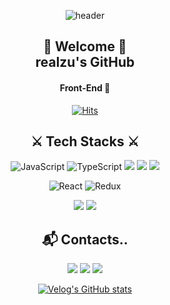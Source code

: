 <div align="center">
  
  ![header](https://capsule-render.vercel.app/api?type=waving&color=gradient&height=240&section=header&text=Hyunju%20Jin&fontSize=90)

  <h2>🌸 Welcome 🌸<br/>realzu's GitHub </h2>
  
  <h4>Front-End 🐥</h4>  
    
  [![Hits](https://hits.seeyoufarm.com/api/count/incr/badge.svg?url=https%3A%2F%2Fgithub.com%2Frealzu%2Fhit-counter&count_bg=%23FFD013&title_bg=%23C05EFF&icon=&icon_color=%23E7E7E7&title=hits&edge_flat=false)](https://hits.seeyoufarm.com)

  <h2> ⚔ Tech Stacks ⚔ </h2>
      
  ![JavaScript](https://img.shields.io/badge/javascript-%23323330.svg?style=for-the-badge&logo=javascript&logoColor=%23F7DF1E)
  ![TypeScript](https://img.shields.io/badge/typescript-%23007ACC.svg?style=for-the-badge&logo=typescript&logoColor=white)
  <img src="https://img.shields.io/badge/html5-E34F26?style=for-the-badge&logo=html5&logoColor=white">
  <img src="https://img.shields.io/badge/css-1572B6?style=for-the-badge&logo=css3&logoColor=white">
  <img src="https://img.shields.io/badge/jquery-0769AD?style=for-the-badge&logo=jquery&logoColor=white">  
  
  ![React](https://img.shields.io/badge/react-%2320232a.svg?style=for-the-badge&logo=react&logoColor=%2361DAFB)
  ![Redux](https://img.shields.io/badge/redux-%23593d88.svg?style=for-the-badge&logo=redux&logoColor=white)
    
  <img src="https://img.shields.io/badge/git-F05032?style=for-the-badge&logo=git&logoColor=white">
  <img src="https://img.shields.io/badge/Visual Studio Code-007ACC?style=for-the-badge&logo=Visual Studio Code&logoColor=white">  
  
  <h2>📬 Contacts.. </h2>
  
  <a href="https://velog.io/@realzu"><img src="https://img.shields.io/badge/Velog-1DE9B6?style=for-the-badge"></a>
  <a href="https://realzzu.tistory.com/"><img src="https://img.shields.io/badge/Tstory-FC7E0F?style=for-the-badge"></a>
  <a href="mailto:jinhh501@naver.com"><img src="https://img.shields.io/badge/Naver-03C75A?style=for-the-badge&logo=Naver&logoColor=white"></a>
  
  [![Velog's GitHub stats](https://velog-readme-stats.vercel.app/api?name=realzu&tag=프론트엔드)](https://github.com/eungyeole/velog-readme-stats)
  
</div>

